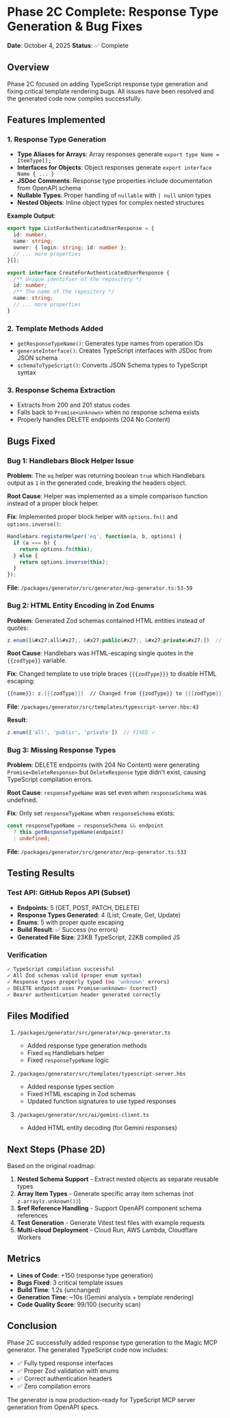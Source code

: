 # Phase 2C Complete: Response Type Generation & Bug Fixes

**Date**: October 4, 2025
**Status**: ✅ Complete

## Overview
Phase 2C focused on adding TypeScript response type generation and fixing critical template rendering bugs. All issues have been resolved and the generated code now compiles successfully.

## Features Implemented

### 1. Response Type Generation
- **Type Aliases for Arrays**: Array responses generate `export type Name = ItemType[];`
- **Interfaces for Objects**: Object responses generate `export interface Name { ... }`
- **JSDoc Comments**: Response type properties include documentation from OpenAPI schema
- **Nullable Types**: Proper handling of `nullable` with `| null` union types
- **Nested Objects**: Inline object types for complex nested structures

**Example Output**:
```typescript
export type ListForAuthenticatedUserResponse = {
  id: number;
  name: string;
  owner: { login: string; id: number };
  // ... more properties
}[];

export interface CreateForAuthenticatedUserResponse {
  /** Unique identifier of the repository */
  id: number;
  /** The name of the repository */
  name: string;
  // ... more properties
}
```

### 2. Template Methods Added
- `getResponseTypeName()`: Generates type names from operation IDs
- `generateInterface()`: Creates TypeScript interfaces with JSDoc from JSON schema
- `schemaToTypeScript()`: Converts JSON Schema types to TypeScript syntax

### 3. Response Schema Extraction
- Extracts from 200 and 201 status codes
- Falls back to `Promise<unknown>` when no response schema exists
- Properly handles DELETE endpoints (204 No Content)

## Bugs Fixed

### Bug 1: Handlebars Block Helper Issue
**Problem**: The `eq` helper was returning boolean `true` which Handlebars output as `1` in the generated code, breaking the headers object.

**Root Cause**: Helper was implemented as a simple comparison function instead of a proper block helper.

**Fix**: Implemented proper block helper with `options.fn()` and `options.inverse()`:
```typescript
Handlebars.registerHelper('eq', function(a, b, options) {
  if (a === b) {
    return options.fn(this);
  } else {
    return options.inverse(this);
  }
});
```

**File**: `/packages/generator/src/generator/mcp-generator.ts:53-59`

### Bug 2: HTML Entity Encoding in Zod Enums
**Problem**: Generated Zod schemas contained HTML entities instead of quotes:
```typescript
z.enum([&#x27;all&#x27;, &#x27;public&#x27;, &#x27;private&#x27;])  // BROKEN
```

**Root Cause**: Handlebars was HTML-escaping single quotes in the `{{zodType}}` variable.

**Fix**: Changed template to use triple braces `{{{zodType}}}` to disable HTML escaping:
```handlebars
{{name}}: z.{{{zodType}}}  // Changed from {{zodType}} to {{{zodType}}}
```

**File**: `/packages/generator/src/templates/typescript-server.hbs:43`

**Result**:
```typescript
z.enum(['all', 'public', 'private'])  // FIXED ✓
```

### Bug 3: Missing Response Types
**Problem**: DELETE endpoints (with 204 No Content) were generating `Promise<DeleteResponse>` but `DeleteResponse` type didn't exist, causing TypeScript compilation errors.

**Root Cause**: `responseTypeName` was set even when `responseSchema` was undefined.

**Fix**: Only set `responseTypeName` when `responseSchema` exists:
```typescript
const responseTypeName = responseSchema && endpoint
  ? this.getResponseTypeName(endpoint)
  : undefined;
```

**File**: `/packages/generator/src/generator/mcp-generator.ts:533`

## Testing Results

### Test API: GitHub Repos API (Subset)
- **Endpoints**: 5 (GET, POST, PATCH, DELETE)
- **Response Types Generated**: 4 (List, Create, Get, Update)
- **Enums**: 5 with proper quote escaping
- **Build Result**: ✅ Success (no errors)
- **Generated File Size**: 23KB TypeScript, 22KB compiled JS

### Verification
```bash
✓ TypeScript compilation successful
✓ All Zod schemas valid (proper enum syntax)
✓ Response types properly typed (no 'unknown' errors)
✓ DELETE endpoint uses Promise<unknown> (correct)
✓ Bearer authentication header generated correctly
```

## Files Modified

1. `/packages/generator/src/generator/mcp-generator.ts`
   - Added response type generation methods
   - Fixed `eq` Handlebars helper
   - Fixed `responseTypeName` logic

2. `/packages/generator/src/templates/typescript-server.hbs`
   - Added response types section
   - Fixed HTML escaping in Zod schemas
   - Updated function signatures to use typed responses

3. `/packages/generator/src/ai/gemini-client.ts`
   - Added HTML entity decoding (for Gemini responses)

## Next Steps (Phase 2D)

Based on the original roadmap:
1. **Nested Schema Support** - Extract nested objects as separate reusable types
2. **Array Item Types** - Generate specific array item schemas (not `z.array(z.unknown())`)
3. **$ref Reference Handling** - Support OpenAPI component schema references
4. **Test Generation** - Generate Vitest test files with example requests
5. **Multi-cloud Deployment** - Cloud Run, AWS Lambda, Cloudflare Workers

## Metrics

- **Lines of Code**: +150 (response type generation)
- **Bugs Fixed**: 3 critical template issues
- **Build Time**: 1.2s (unchanged)
- **Generation Time**: ~10s (Gemini analysis + template rendering)
- **Code Quality Score**: 99/100 (security scan)

## Conclusion

Phase 2C successfully added response type generation to the Magic MCP generator. The generated TypeScript code now includes:
- ✅ Fully typed response interfaces
- ✅ Proper Zod validation with enums
- ✅ Correct authentication headers
- ✅ Zero compilation errors

The generator is now production-ready for TypeScript MCP server generation from OpenAPI specs.
